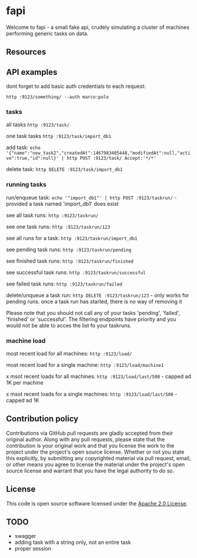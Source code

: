 # fapi #

Welcome to fapi - a small fake api, crudely simulating a cluster of machines performing generic tasks on data.

## Resources ##

## API examples ##

dont forget to add basic auth credentials to each request: 

`http :9123/something/ --auth marco:polo`

### tasks

all tasks `http :9123/task/`

one task tasks `http :9123/task/import_db1`

add task: `echo '{"name":"new_task2","createdAt":1467983405448,"modifiedAt":null,"active":true,"id":null}' | http POST :9123/task/ Accept:'*/*'`

delete task: `http DELETE :9123/task/import_db1`

### running tasks

run/enqueue task: `echo '"import_db1"' | http POST :9123/taskrun/` - provided a task named 'import_db1' does exist

see all task runs: `http :9123/taskrun/`

see one task runs: `http :9123/taskrun/123`

see all runs for a task: `http :9123/taskrun/import_db1`

see pending task runs: `http :9123/taskrun/pending`

see finished task runs: `http :9123/taskrun/finished`

see successful task runs: `http :9123/taskrun/successful`

see failed task runs: `http :9123/taskrun/failed`

delete/unqueue a task run: `http DELETE :9123/taskrun/123` - only works for pending runs. once a task run has started, there is no way of removing it

Please note that you should not call any of your tasks 'pending', 'failed', 'finished' or 'successful'. The filtering endpoints have priority and you would not be able to acces the list fo your taskruns.

### machine load

most recent load for all machines: `http :9123/load/`

most recent load for a single machine: `http :9123/load/machine1`

x msot recent loads for all machines: `http :9123/load/last/500`  - capped ad 1K per machine

x msot recent loads for a single machines: `http :9123/load/last/500`  - capped ad 1K


## Contribution policy ##

Contributions via GitHub pull requests are gladly accepted from their original author. Along with any pull requests, please state that the contribution is your original work and that you license the work to the project under the project's open source license. Whether or not you state this explicitly, by submitting any copyrighted material via pull request, email, or other means you agree to license the material under the project's open source license and warrant that you have the legal authority to do so.

## License ##

This code is open source software licensed under the [Apache 2.0 License](http://www.apache.org/licenses/LICENSE-2.0.html).

## TODO ##

* swagger 
* adding task with a string only, not an entire task
* proper session
